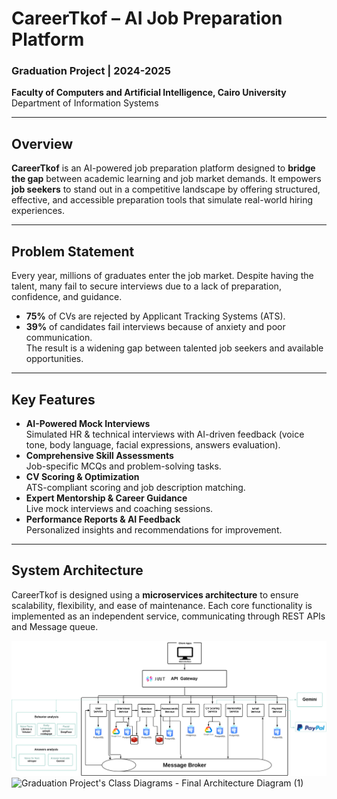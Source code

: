 # CareerTkof – AI Job Preparation Platform  
### Graduation Project | 2024-2025  
**Faculty of Computers and Artificial Intelligence, Cairo University**  
Department of Information Systems

---

## Overview  
**CareerTkof** is an AI-powered job preparation platform designed to **bridge the gap** between academic learning and job market demands. It empowers **job seekers** to stand out in a competitive landscape by offering structured, effective, and accessible preparation tools that simulate real-world hiring experiences.

---

## Problem Statement  
Every year, millions of graduates enter the job market. Despite having the talent, many fail to secure interviews due to a lack of preparation, confidence, and guidance.  
- **75%** of CVs are rejected by Applicant Tracking Systems (ATS).  
- **39%** of candidates fail interviews because of anxiety and poor communication.  
The result is a widening gap between talented job seekers and available opportunities.

---

## Key Features  
- **AI-Powered Mock Interviews**  
  Simulated HR & technical interviews with AI-driven feedback (voice tone, body language, facial expressions, answers evaluation).  
- **Comprehensive Skill Assessments**  
  Job-specific MCQs and problem-solving tasks.  
- **CV Scoring & Optimization**  
  ATS-compliant scoring and job description matching.  
- **Expert Mentorship & Career Guidance**  
  Live mock interviews and coaching sessions.  
- **Performance Reports & AI Feedback**  
  Personalized insights and recommendations for improvement.  
---

## System Architecture  
CareerTkof is designed using a **microservices architecture** to ensure scalability, flexibility, and ease of maintenance. Each core functionality is implemented as an independent service, communicating through REST APIs and Message queue.

![System Architecture](../diagrams/architecture-dagram.svg)
<img width="2925" height="1372" alt="Graduation Project's Class Diagrams - Final Architecture Diagram (1)" src="https://github.com/user-attachments/assets/e6436d0c-2640-43c4-8495-6059e014b5ad" />
